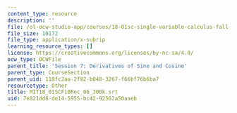 ```yaml
---
content_type: resource
description: ''
file: /ol-ocw-studio-app/courses/18-01sc-single-variable-calculus-fall-2010/7e821dd6de145955bc4292562a50aaeb_MIT18_01SCF10Rec_06_300k.vtt
file_size: 10172
file_type: application/x-subrip
learning_resource_types: []
license: https://creativecommons.org/licenses/by-nc-sa/4.0/
ocw_type: OCWFile
parent_title: 'Session 7: Derivatives of Sine and Cosine'
parent_type: CourseSection
parent_uid: 118fc2aa-2f82-b048-3267-f66bf76b6ba7
resourcetype: Other
title: MIT18_01SCF10Rec_06_300k.srt
uid: 7e821dd6-de14-5955-bc42-92562a50aaeb
---
```

